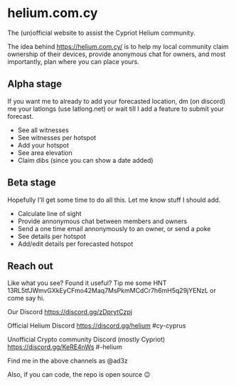 # helium.com.cy

The (un)official website to assist the Cypriot Helium community.

The idea behind https://helium.com.cy/ is to help my local community claim ownership of their devices, provide anonymous chat for owners, and most importantly, plan where you can place yours.

## Alpha stage

If you want me to already to add your forecasted location, dm (on discord) me your latlongs (use latlong.net) or wait till I add a feature to submit your forecast.

* See all witnesses 
* See witnesses per hotspot
* Add your hotspot
* See area elevation
* Claim dibs (since you can show a date added)

## Beta stage

Hopefully I'll get some time to do all this. Let me know stuff I should add.

* Calculate line of sight
* Provide annonymous chat between members and owners
* Send a one time email annonymously to an owner, or send a poke
* See details per hotspot
* Add/edit details per forecasted hotspot

## Reach out

Like what you see? Found it useful?
Tip me some HNT 13RL5tfJWmvGXkEyCFmo42Maq7MsPkmMCdCr7h6mH5q29jYENzL or come say hi.

Our Discord
https://discord.gg/zDprytCzpj

Official Helium Discord
https://discord.gg/helium #cy-cyprus

Unofficial Crypto community Discord (mostly Cypriot)
https://discord.gg/KeRE4nWs #-helium

Find me in the above channels as @ad3z

Also, if you can code, the repo is open source :wink:
